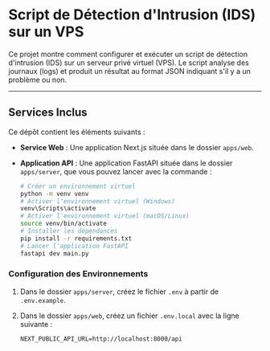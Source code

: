 # Script de Détection d'Intrusion (IDS) sur un VPS

Ce projet montre comment configurer et exécuter un script de détection d'intrusion (IDS) sur un serveur privé virtuel (VPS). Le script analyse des journaux (logs) et produit un résultat au format JSON indiquant s'il y a un problème ou non.

---

## Services Inclus

Ce dépôt contient les éléments suivants :

- **Service Web** : Une application Next.js située dans le dossier `apps/web`.
- **Application API** : Une application FastAPI située dans le dossier `apps/server`, que vous pouvez lancer avec la commande :
  
  ```bash
  # Créer un environnement virtuel
  python -m venv venv
  # Activer l'environnement virtuel (Windows)
  venv\Scripts\activate
  # Activer l'environnement virtuel (macOS/Linux)
  source venv/bin/activate
  # Installer les dépendances
  pip install -r requirements.txt
  # Lancer l'application FastAPI
  fastapi dev main.py
  ```

### Configuration des Environnements

1. Dans le dossier `apps/server`, créez le fichier `.env` à partir de `.env.example`.
2. Dans le dossier `apps/web`, créez un fichier `.env.local` avec la ligne suivante :

   ```plaintext
   NEXT_PUBLIC_API_URL=http://localhost:8000/api
   ```
